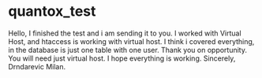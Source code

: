 # quantox_test
Hello, 
I finished the test and i am sending it to you.
I worked with Virtual Host, and htaccess is working with virtual host.
I think i covered everything, in the database is just one table with one user.
Thank you on opportunity.
You will need just virtual host. 
I hope everything is working.
Sincerely,
Drndarevic Milan.
